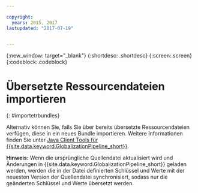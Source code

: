```yaml
---

copyright:
  years: 2015, 2017
lastupdated: "2017-07-19"


---
```


{:new_window: target="_blank"}
{:shortdesc: .shortdesc}
{:screen:.screen}
{:codeblock:.codeblock}

# Übersetzte Ressourcendateien importieren
{: #importetrbundles}

Alternativ können Sie, falls Sie über bereits übersetzte Ressourcendateien verfügen, diese in ein neues Bundle importieren. Weitere Informationen finden Sie unter [Java Client Tools für {{site.data.keyword.GlobalizationPipeline_short}}](https://github.com/IBM-Bluemix/gp-java-tools).

**Hinweis:** Wenn die ursprüngliche Quellendatei aktualisiert wird und Änderungen in {{site.data.keyword.GlobalizationPipeline_short}} geladen werden, werden die in der Datei definierten Schlüssel und Werte mit der neuesten Version der Quellendatei synchronisiert, sodass nur die geänderten Schlüssel und Werte übersetzt werden.
